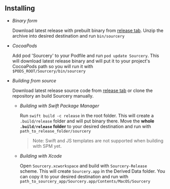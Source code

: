 ## Installing

- _Binary form_

	Download latest release with prebuilt binary from [release tab](https://github.com/krzysztofzablocki/Sourcery/releases/latest). Unzip the archive into desired destination and run `bin/sourcery`

- _CocoaPods_

	Add pod 'Sourcery' to your Podfile and run `pod update Sourcery`. This will download latest release binary and will put it to your project's CocoaPods path so you will run it with `$PODS_ROOT/Sourcery/bin/sourcery`

- _Building from source_

	Download latest release source code from [release tab](https://github.com/krzysztofzablocki/Sourcery/releases/latest) or clone the repository an build Sourcery manually.

	- _Building with Swift Package Manager_

		Run `swift build -c release` in the root folder. This will create a `.build/release` folder and will put binary there. Move the **whole `.build/release` folder** to your desired destination and run with `path_to_release_folder/sourcery`

		> Note: Swift and JS templates are not supported when building with SPM yet.

	- _Building with Xcode_

		Open `Sourcery.xcworkspace` and build with `Sourcery-Release` scheme. This will create `Sourcery.app` in the Derived Data folder. You can copy it to your desired destination and run with `path_to_sourcery_app/Sourcery.app/Contents/MacOS/Sourcery`
